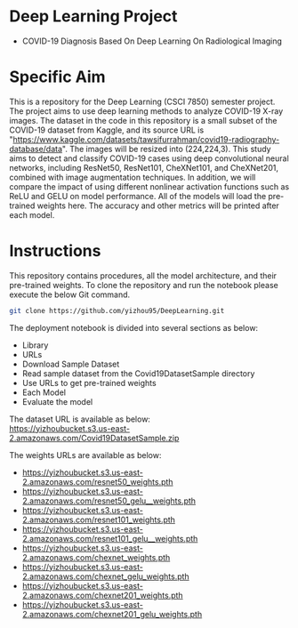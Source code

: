 # Deep Learning Project 
- COVID-19 Diagnosis Based On Deep Learning On Radiological Imaging
# Specific Aim
This is a repository for the Deep Learning (CSCI 7850) semester project. The project aims to use deep learning methods to analyze COVID-19 X-ray images. The dataset in the code in this repository is a small subset of the COVID-19 dataset from Kaggle, and its source URL is "https://www.kaggle.com/datasets/tawsifurrahman/covid19-radiography-database/data". The images will be resized into (224,224,3). This study aims to detect and classify COVID-19 cases using deep convolutional neural networks, including ResNet50, ResNet101, CheXNet101, and CheXNet201, combined with image augmentation techniques. In addition, we will compare the impact of using different nonlinear activation functions such as ReLU and GELU on model performance. All of the models will load the pre-trained weights here. The accuracy and other metrics will be printed after each model.
# Instructions
This repository contains  procedures, all the model architecture, and their pre-trained weights.
To clone the repository and run the notebook please execute the below Git command.
```sh
git clone https://github.com/yizhou95/DeepLearning.git
```
  
The deployment notebook is divided into several sections as below:
* Library
* URLs
* Download Sample Dataset
* Read sample dataset from the Covid19DatasetSample directory
* Use URLs to get pre-trained weights
* Each Model
* Evaluate the model

The dataset URL is available as below:  
https://yizhoubucket.s3.us-east-2.amazonaws.com/Covid19DatasetSample.zip

The weights URLs are available as below:
* https://yizhoubucket.s3.us-east-2.amazonaws.com/resnet50_weights.pth
* https://yizhoubucket.s3.us-east-2.amazonaws.com/resnet50_gelu__weights.pth
* https://yizhoubucket.s3.us-east-2.amazonaws.com/resnet101_weights.pth
* https://yizhoubucket.s3.us-east-2.amazonaws.com/resnet101_gelu__weights.pth
* https://yizhoubucket.s3.us-east-2.amazonaws.com/chexnet_weights.pth
* https://yizhoubucket.s3.us-east-2.amazonaws.com/chexnet_gelu_weights.pth
* https://yizhoubucket.s3.us-east-2.amazonaws.com/chexnet201_weights.pth
* https://yizhoubucket.s3.us-east-2.amazonaws.com/chexnet201_gelu_weights.pth



